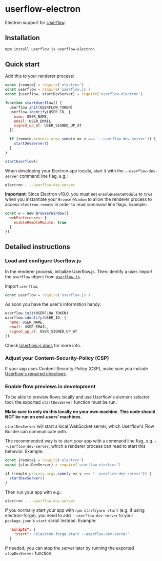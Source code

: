 # userflow-electron

Electron support for [Userflow](https://userflow.com/).

## Installation

```sh
npm install userflow.js userflow-electron
```

## Quick start

Add this to your renderer process:

```js
const {remote} = require('electron')
const userflow = require('userflow.js')
const {userflow, startDevServer} = require('userflow-electron')

function startUserflow() {
  userflow.init(USERFLOW_TOKEN)
  userflow.identify(USER_ID, {
    name: USER_NAME,
    email: USER_EMAIL,
    signed_up_at: USER_SIGNED_UP_AT
  })

  if (remote.process.argv.some(v => v === '--userflow-dev-server')) {
    startDevServer()
  }
}

startUserflow()
```

When developing your Electron app locally, start it with the `--userflow-dev-server` command line flag, e.g.:

```sh
electron . --userflow-dev-server
```

**Important**: Since Electron v10.0, you must set `enableRemoteModule` to `true` when you instantiate your `BrowserWindow` to allow the renderer process to access `electron.remote` in order to read command line flags. Example:

```js
const w = new BrowserWindow({
  webPreferences: {
    enableRemoteModule: true
  }
})
```

## Detailed instructions

### Load and configure Userflow.js

In the renderer process, initialize Userflow.js. Then identify a user. Import the `userflow` object from [`userflow.js`](https://github.com/userflow/userflow.js).

Import `userflow`:

```js
const userflow = require('userflow.js')
```

As soon you have the user's information handy:

```js
userflow.init(USERFLOW_TOKEN)
userflow.identify(USER_ID, {
  name: USER_NAME,
  email: USER_EMAIL,
  signed_up_at: USER_SIGNED_UP_AT
})
```

Check [Userflow.js docs](https://github.com/userflow/userflow.js) for more info.

### Adjust your Content-Security-Policy (CSP)

If your app uses Content-Security-Policy (CSP), make sure you include [Userflow's required directives](https://userflow.com/docs/dev/csp).

### Enable flow previews in development

To be able to preview flows locally and use Userflow's element selector tool, the exported `startDevServer` function must be run.

**Make sure to only do this locally on your own machine. This code should NOT be run on end-users' machines.**

`startDevServer` will start a local WebSocket server, which Userflow's Flow Builder can communicate with.

The recommended way is to start your app with a command line flag, e.g. `--userflow-dev-server`, which a renderer process can read to start this behavior. Example:

```js
const {remote} = require('electron')
const {startDevServer} = require('userflow-electron')

if (remote.process.argv.some(v => v === '--userflow-dev-server')) {
  startDevServer()
}
```

Then run your app with e.g.:

```sh
electron . --userflow-dev-server
```

If you normally start your app with `npm start`/`yarn start` (e.g. if using electron-forge), you need to add `--userflow-dev-server` to your `package.json`'s `start` script instead. Example:

```json
  "scripts": {
    "start": "electron-forge start --userflow-dev-server"
  }
```

If needed, you can stop the server later by running the exported `stopDevServer` function.
